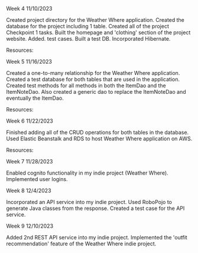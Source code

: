Week 4
11/10/2023

Created project directory for the Weather Where application. Created the database for the project including 1 table. Created all of the project Checkpoint 1 tasks. Built the homepage and 'clothing' section of the project website. Added. test cases. Built a test DB. Incorporated Hibernate.

Resources:

Week 5
11/16/2023

Created a one-to-many relationship for the Weather Where application. Created a test database for both tables that are used in the application. Created test methods for all methods in both the ItemDao and the ItemNoteDao. Also created a generic dao to replace the ItemNoteDao and eventually the ItemDao. 

Resources:

Week 6
11/22/2023

Finished adding all of the CRUD operations for both tables in the database. Used Elastic Beanstalk and RDS to host Weather Where application on AWS.

Resources:

Week 7
11/28/2023

Enabled cognito functionality in my indie project (Weather Where). Implemented user logins.

Week 8
12/4/2023

Incorporated an API service into my indie project. Used RoboPojo to generate Java classes from the response. Created a test case for the API service.

Week 9
12/10/2023

Added 2nd REST API service into my indie project. Implemented the 'outfit recommendation' feature of the Weather Where indie project.

